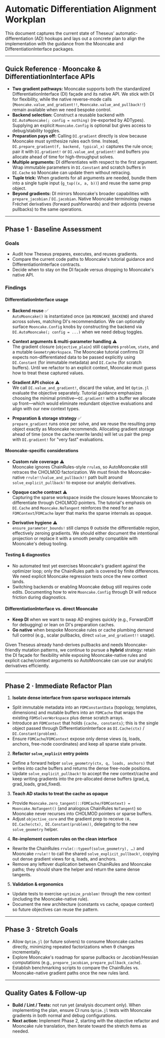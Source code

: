 # Automatic Differentiation Alignment Workplan

This document captures the current state of Theseus' automatic-differentiation (AD) hookups and lays out a concrete plan to align the implementation with the guidance from the Mooncake and DifferentiationInterface packages.

---

## Quick Reference · Mooncake & DifferentiationInterface APIs

- **Two gradient pathways:** Mooncake supports both the standardized DifferentiationInterface (DI) façade and its native API. We stick with DI for flexibility, while the native reverse-mode calls (`Mooncake.value_and_gradient!!`, `Mooncake.value_and_pullback!!`) remain available when we need bespoke control.
- **Backend selection:** Construct a reusable backend with `DI.AutoMooncake(; config = nothing)` (re-exported by ADTypes). Supplying an explicit `Mooncake.Config` is optional but gives access to debug/stability toggles.
- **Preparation pays off:** Calling `DI.gradient` directly is slow because Mooncake must synthesize rules each time. Instead, `DI.prepare_gradient(f, backend, typical_x)` captures the rule once; pair it with `DI.gradient!` or `DI.value_and_gradient!` and buffers you allocate ahead of time for high-throughput solves.
- **Multiple arguments:** DI differentiates with respect to the first argument. Wrap immutable parameters in `DI.Constant` and scratch buffers in `DI.Cache` so Mooncake can update them without retracing.
- **Tuple trick:** When gradients for all arguments are needed, bundle them into a single tuple input (`g_tup((x, a, b))`) and reuse the same prep object.
- **Beyond gradients:** DI mirrors Mooncake's broader capabilities with `prepare_jacobian` / `DI.jacobian`. Native Mooncake terminology maps Fréchet derivatives (forward pushforwards) and their adjoints (reverse pullbacks) to the same operations.

---

## Phase 1 · Baseline Assessment

### Goals
- Audit how Theseus prepares, executes, and reuses gradients.
- Compare the current code paths to Mooncake's tutorial guidance and DifferentiationInterface contracts.
- Decide when to stay on the DI façade versus dropping to Mooncake's native API.

### Findings

#### DifferentiationInterface usage
- **Backend reuse** ✅  
  `AutoMooncake()` is instantiated once (as `MOONCAKE_BACKEND`) and shared across solves, matching DI's recommendation. We can optionally surface `Mooncake.Config` knobs by constructing the backend via `DI.AutoMooncake(; config = ...)` when we need debug toggles.

- **Context arguments & multi-parameter handling** ⚠️  
  The gradient closure (`objective_plain`) still captures `problem`, `state`, and a mutable `GeometryWorkspace`. The Mooncake tutorial confirms DI expects non-differentiated data to be passed explicitly using `DI.Constant` (for immutable metadata) and `DI.Cache` (for scratch buffers). Until we refactor to an explicit context, Mooncake must guess how to treat these captured values.

- **Gradient API choice** ⚠️  
  We call `DI.value_and_gradient!`, discard the value, and let `Optim.jl` evaluate the objective separately. Tutorial guidance emphasizes choosing the minimal primitive—`DI.gradient!` with a buffer we allocate up front—which would eliminate redundant objective evaluations and align with our new context types.

- **Preparation & storage strategy** ✅  
  `prepare_gradient` runs once per solve, and we reuse the resulting prep object exactly as Mooncake recommends. Allocating gradient storage ahead of time (once the cache rewrite lands) will let us pair the prep with `DI.gradient!` for "very fast" evaluations.

#### Mooncake-specific considerations
- **Custom rule coverage** ⚠️  
  Mooncake ignores ChainRules-style `rrule`s, so AutoMooncake still retraces the CHOLMOD factorization. We must finish the Mooncake-native `rrule!!`/`value_and_pullback!!` path built around `solve_explicit_pullback!` to expose our analytic derivatives.

- **Opaque cache contract** ⚠️  
  Capturing the sparse workspace inside the closure leaves Mooncake to differentiate through CHOLMOD pointers. The tutorial's emphasis on `DI.Cache` and `Mooncake.NoTangent` reinforces the need for an `FDMContext`/`FDMCache` layer that marks the sparse internals as opaque.

- **Derivative hygiene** ⚠️  
  `ensure_parameter_bounds!` still clamps θ outside the differentiable region, effectively zeroing gradients. We should either document the intentional projection or replace it with a smooth penalty compatible with Mooncake's debug tooling.

#### Testing & diagnostics
- No automated test yet exercises Mooncake's gradient against the optimizer loop; only the ChainRules path is covered by finite differences. We need explicit Mooncake regression tests once the new context lands.
- Switching backends or enabling Mooncake debug still requires code edits. Documenting how to wire `Mooncake.Config` through DI will reduce friction during diagnostics.

#### DifferentiationInterface vs. direct Mooncake
- **Keep DI** when we want to swap AD engines quickly (e.g., ForwardDiff for debugging) or lean on DI's preparation caches.
- **Go native** when bespoke Mooncake rules or cache plumbing demand full control (e.g., scalar pullbacks, direct `value_and_gradient!!` usage).

Given Theseus already hand-derives pullbacks and needs Mooncake-friendly mutation patterns, we continue to pursue a **hybrid** strategy: retain the DI façade for flexibility while exposing Mooncake-native rules and explicit cache/context arguments so AutoMooncake can use our analytic derivatives efficiently.

---

## Phase 2 · Immediate Refactor Plan

1. **Isolate dense interface from sparse workspace internals**
  - Split immutable metadata into an `FDMConstantData` (topology, templates, dimensions) and mutable buffers into an `FDMCache` that wraps the existing `FDMSolverWorkspace` plus dense scratch arrays.
  - Introduce an `FDMContext` that holds `{cache, constants}`; this is the single object passed through DifferentiationInterface as `DI.Cache(ctx)` / `DI.Constant(problem)`.
  - Ensure `FDMCache`/`FDMContext` expose only dense views (q, loads, anchors, free-node coordinates) and keep all sparse state private.

2. **Refactor `solve_explicit` entry points**
  - Define a forward helper `solve_geometry(ctx, q, loads, anchors)` that writes into cache buffers and returns the dense free-node positions.
  - Update `solve_explicit_pullback!` to accept the new context/cache and keep writing gradients into the pre-allocated dense buffers (grad_q, grad_loads, grad_fixed).

3. **Teach AD stacks to treat the cache as opaque**
  - Provide `Mooncake.zero_tangent(::FDMCache/FDMContext) = Mooncake.NoTangent()` (and analogous ChainRules `NoTangent`) so Mooncake never recurses into CHOLMOD pointers or sparse buffers.
  - Adjust `objective_core` and the gradient prep to receive `(θ, DI.Cache(ctx), DI.Constant(problem))`, delegating to the new `solve_geometry` helper.

4. **Re-implement custom rules on the clean interface**
  - Rewrite the ChainRules `rrule(::typeof(solve_geometry), …)` and Mooncake `rrule!!` to call the shared `solve_explicit_pullback!`, copying out dense gradient views for q, loads, and anchors.
  - Remove any leftover duplication between ChainRules and Mooncake paths; they should share the helper and return the same dense tangents.

5. **Validation & ergonomics**
  - Update tests to exercise `optimize_problem!` through the new context (including the Mooncake-native rule).
  - Document the new architecture (constants vs cache, opaque context) so future objectives can reuse the pattern.

---

## Phase 3 · Stretch Goals

- Allow `Optim.jl` (or future solvers) to consume Mooncake caches directly, minimizing repeated factorizations when θ changes incrementally.
- Explore Mooncake's roadmap for sparse pullbacks or Jacobian/Hessian computations (e.g., `prepare_jacobian`, `prepare_pullback_cache`).
- Establish benchmarking scripts to compare the ChainRules vs. Mooncake-native gradient paths once the new rules land.

---

## Quality Gates & Follow-up

- **Build / Lint / Tests:** not run yet (analysis document only). When implementing the plan, ensure CI runs `Optim.jl` tests with Mooncake gradients in both normal and debug configurations.
- **Next action:** Implement Phase 2, starting with the objective refactor and Mooncake rule translation, then iterate toward the stretch items as needed.
